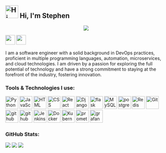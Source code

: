 <div>
  <h2>
  <img src="https://res.cloudinary.com/murste/image/upload/v1713870525/icons/Hi_snstgs.gif" alt="Hi" width="40" />
  Hi, I'm Stephen
  </h2>
  <p align="center">
  <a href="https://github.com/getintorj/readme-typing-svg">
    <img src="https://readme-typing-svg.demolab.com/?lines=Stephen%20Murichu%20;Software%20Engineer%20;DevOps%20Engineer%20;Web%20Developer%20;Full-Stack%20Developer;&font=Fira%20Code&center=true&width=440&height=45&color=00FFFF&vCenter=true&pause=1000&size=22" /></a>
</p>
</div>

[<img height="30" src="https://res.cloudinary.com/murste/image/upload/v1699437291/icons/linkedin_z7lavp.png">](https://www.linkedin.com/in/stephen-murichu-034990210/)
[<img height="30" src="https://res.cloudinary.com/murste/image/upload/v1699438733/icons/twitter_brw3ui.png">](https://twitter.com/Stephen_Murichu)

<p>
  I am a software engineer with a solid background in DevOps practices, proficient in multiple programming languages, automation, microservices, and cloud technologies. I am driven by a passion for exploring the full potential of technology and have a strong commitment to staying at the forefront of the industry, fostering innovation.
</p>

### Tools & Technologies I use:
<p align="left">
    <img src="https://img.icons8.com/color/48/000000/python.png" alt="Python" width="40" height="40"/>
    <img src="https://img.icons8.com/color/48/000000/javascript.png" alt="JavaScript" width="40" height="40"/>
    <img src="https://img.icons8.com/color/48/000000/html-5.png" alt="HTML" width="40" height="40"/>
    <img src="https://img.icons8.com/color/48/000000/css3.png" alt="CSS" width="40" height="40"/>
    <img src="https://img.icons8.com/officel/48/000000/react.png" alt="React" width="40" height="40"/>
    <img src="https://img.icons8.com/color/48/000000/django.png" alt="Django" width="40" height="40"/>
    <img src="https://img.icons8.com/nolan/64/flask.png"  width="40" height="40" alt="flask"/>
    <img src="https://img.icons8.com/color/48/000000/mysql.png" alt="MySQL" width="40" height="40"/>
    <img src="https://img.icons8.com/color/48/postgreesql.png" alt="postgresql" width="40" height="40"/>
    <img src="https://img.icons8.com/color/48/000000/redis.png" alt="Redis" width="40" height="40"/>
    <img src="https://img.icons8.com/color/48/000000/git.png" alt="Git" width="40" height="40"/>
    <img width="40" height="40" src="https://img.icons8.com/nolan/64/github.png" alt="github"/>
    <img width="40" height="40" src="https://res.cloudinary.com/murste/image/upload/v1713867096/icons/GitHub_Actions_qtiqeh.png" alt="github"/>
    <img src="https://img.icons8.com/color/48/000000/jenkins.png" alt="Jenkins" width="40" height="40"/>
    <img src="https://img.icons8.com/color/48/000000/docker.png" alt="Docker" width="40" height="40"/>
    <img src="https://img.icons8.com/color/48/000000/kubernetes.png" alt="Kubernetes" width="40" height="40"/>
    <img width="40" height="40" src="https://img.icons8.com/color/48/prometheus-app.png" alt="prometheus-app"/>
    <img width="40" height="40" src="https://img.icons8.com/fluency/48/grafana.png" alt="grafana"/>
</p>

### GitHub Stats:
![](https://github-readme-stats.vercel.app/api?username=munuhee&theme=dark&hide_border=false&include_all_commits=false&count_private=false)
![](https://github-readme-streak-stats.herokuapp.com/?user=munuhee&theme=dark&hide_border=false)
![](https://github-readme-stats.vercel.app/api/top-langs/?username=munuhee&theme=dark&hide_border=false&include_all_commits=false&count_private=false&layout=compact)
